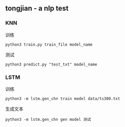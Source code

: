 
## tongjian - a nlp test

### KNN 

训练
```shell
python3 train.py train_file model_name
```

测试
```shell
python3 predict.py "test_txt" model_name
```


### LSTM

训练
```shell
python3 -m lstm.gen_chn train model data/ts300.txt
```

生成文本
```shell
python3 -m lstm.gen_chn gen model 测试
```
